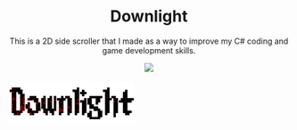 <h1 align="center">Downlight</h1>

<div style="text-align: center">This is a 2D side scroller that I made as a way to improve my C# coding and game development skills.</div> 

<p align="center">
  <img src="https://i.imgur.com/nPsqSua.png">
</p>

![Game Title.](DownLight/Pictures/Downlight_Title25.png)
